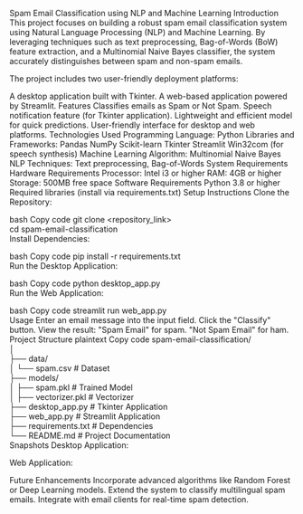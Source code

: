 Spam Email Classification using NLP and Machine Learning
Introduction
This project focuses on building a robust spam email classification system using Natural Language Processing (NLP) and Machine Learning. By leveraging techniques such as text preprocessing, Bag-of-Words (BoW) feature extraction, and a Multinomial Naive Bayes classifier, the system accurately distinguishes between spam and non-spam emails.

The project includes two user-friendly deployment platforms:

A desktop application built with Tkinter.
A web-based application powered by Streamlit.
Features
Classifies emails as Spam or Not Spam.
Speech notification feature (for Tkinter application).
Lightweight and efficient model for quick predictions.
User-friendly interface for desktop and web platforms.
Technologies Used
Programming Language: Python
Libraries and Frameworks:
Pandas
NumPy
Scikit-learn
Tkinter
Streamlit
Win32com (for speech synthesis)
Machine Learning Algorithm: Multinomial Naive Bayes
NLP Techniques: Text preprocessing, Bag-of-Words
System Requirements
Hardware Requirements
Processor: Intel i3 or higher
RAM: 4GB or higher
Storage: 500MB free space
Software Requirements
Python 3.8 or higher
Required libraries (install via requirements.txt)
Setup Instructions
Clone the Repository:

bash
Copy code
git clone <repository_link>  
cd spam-email-classification  
Install Dependencies:

bash
Copy code
pip install -r requirements.txt  
Run the Desktop Application:

bash
Copy code
python desktop_app.py  
Run the Web Application:

bash
Copy code
streamlit run web_app.py  
Usage
Enter an email message into the input field.
Click the "Classify" button.
View the result:
"Spam Email" for spam.
"Not Spam Email" for ham.
Project Structure
plaintext
Copy code
spam-email-classification/  
│  
├── data/  
│   └── spam.csv                  # Dataset  
├── models/  
│   ├── spam.pkl                  # Trained Model  
│   ├── vectorizer.pkl            # Vectorizer  
├── desktop_app.py                # Tkinter Application  
├── web_app.py                    # Streamlit Application  
├── requirements.txt              # Dependencies  
└── README.md                     # Project Documentation  
Snapshots
Desktop Application:

Web Application:

Future Enhancements
Incorporate advanced algorithms like Random Forest or Deep Learning models.
Extend the system to classify multilingual spam emails.
Integrate with email clients for real-time spam detection.
